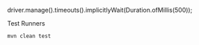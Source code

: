 driver.manage().timeouts().implicitlyWait(Duration.ofMillis(500));

Test Runners 
```shell
mvn clean test
```